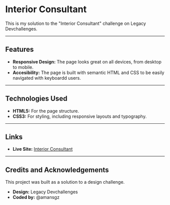 # Interior Consultant

This is my solution to the "Interior Consultant" challenge on Legacy Devchallenges.

---

## Features

- **Responsive Design:** The page looks great on all devices, from desktop to mobile.
- **Accesibility:** The page is built with semantic HTML and CSS to be easily navigated with keyboardd users.

---

## Technologies Used

- **HTML5:** For the page structure.
- **CSS3:** For styling, including responsive layouts and typography.

---

## Links

- **Live Site:** [Interior Consultant](https://interior-consultant-css.netlify.app)

---

## Credits and Acknowledgements

This project was built as a solution to a design challenge.

- **Design:** Legacy Devchallenges
- **Coded by:** @amansgz

